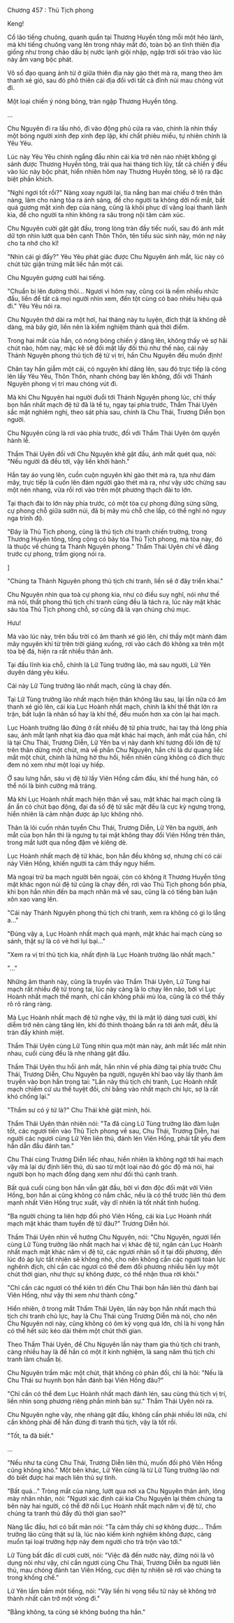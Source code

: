 




Chương 457 : Thủ Tịch phong


Keng!

Cổ lão tiếng chuông, quanh quẩn tại Thương Huyền tông mỗi một hẻo lánh, mà khi tiếng chuông vang lên trong nháy mắt đó, toàn bộ an tĩnh thiên địa giống như trong chảo dầu bị nước lạnh giội nhập, ngập trời sôi trào vào lúc này ầm vang bộc phát.

Vô số đạo quang ảnh từ ở giữa thiên địa này gào thét mà ra, mang theo âm thanh xé gió, sau đó phô thiên cái địa đối với tất cả đỉnh núi mau chóng vút đi.

Một loại chiến ý nóng bỏng, tràn ngập Thương Huyền tông.

...

Chu Nguyên đi ra lầu nhỏ, đi vào động phủ cửa ra vào, chính là nhìn thấy một bóng người xinh đẹp xinh đẹp lập, khí chất phiêu miểu, tự nhiên chính là Yêu Yêu.

Lúc này Yêu Yêu chính ngẩng đầu nhìn cái kia trở nên náo nhiệt không gì sánh được Thương Huyền tông, trải qua hai tháng tích lũy, tất cả chiến ý đều vào lúc này bộc phát, hiển nhiên hôm nay Thương Huyền tông, sẽ lộ ra đặc biệt phấn khích.

"Nghỉ ngơi tốt rồi?" Nàng xoay người lại, tia nắng ban mai chiếu ở trên thân nàng, làm cho nàng tỏa ra ánh sáng, để cho người ta không dời nổi mắt, bất quá gương mặt xinh đẹp của nàng, cũng là khôi phục dĩ vãng loại thanh lãnh kia, để cho người ta nhìn không ra sâu trong nội tâm cảm xúc.

Chu Nguyên cười gật gật đầu, trong lòng tràn đầy tiếc nuối, sau đó ánh mắt dữ tợn nhìn lướt qua bên cạnh Thôn Thôn, tên tiểu súc sinh này, món nợ này cho ta nhớ cho kĩ!

"Nhìn cái gì đấy?" Yêu Yêu phát giác được Chu Nguyên ánh mắt, lúc này có chút tức giận trừng mắt liếc hắn một cái.

Chu Nguyên gượng cười hai tiếng.

"Chuẩn bị lên đường thôi... Ngươi vì hôm nay, cũng coi là nếm nhiều nhức đầu, liền để tất cả mọi người nhìn xem, đến tột cùng có bao nhiêu hiệu quả đi." Yêu Yêu nói ra.

Chu Nguyên thở dài ra một hơi, hai tháng này tu luyện, đích thật là không dễ dàng, mà bây giờ, liền nên là kiểm nghiệm thành quả thời điểm.

Trong hai mắt của hắn, có nóng bỏng chiến ý dâng lên, không thấy vẻ sợ hãi chút nào, hôm nay, mặc kệ sẽ đối mặt lấy đối thủ như thế nào, cái này Thánh Nguyên phong thủ tịch đệ tử vị trí, hắn Chu Nguyên đều muốn định!

Chân tay hắn giẫm một cái, có nguyên khí dâng lên, sau đó trực tiếp là cõng lên lấy Yêu Yêu, Thôn Thôn, nhanh chóng bay lên không, đối với Thánh Nguyên phong vị trí mau chóng vút đi.

Mà khi Chu Nguyên hai người đuổi tới Thánh Nguyên phong lúc, chỉ thấy bọn hắn nhất mạch đệ tử đã là tề tụ, ngay tại phía trước, Thẩm Thái Uyên sắc mặt nghiêm nghị, theo sát phía sau, chính là Chu Thái, Trương Diễn bọn người.

Chu Nguyên cũng là rơi vào phía trước, đối với Thẩm Thái Uyên ôm quyền hành lễ.

Thẩm Thái Uyên đối với Chu Nguyên khẽ gật đầu, ánh mắt quét qua, nói: "Nếu người đã đều tới, vậy liền khởi hành."

Hắn tay áo vung lên, cuồn cuộn nguyên khí gào thét mà ra, tựa như đám mây, trực tiếp là cuốn lên đám người gào thét mà ra, như vậy ước chừng sau một nén nhang, vừa rồi rơi vào trên một phương thạch đài to lớn.

Tại thạch đài to lớn này phía trước, có một tòa cự phong đứng sừng sững, cự phong chỗ giữa sườn núi, đã bị mây mù chỗ che lấp, có thể nghĩ nó nguy nga trình độ.

"Đây là Thủ Tịch phong, cũng là thủ tịch chi tranh chiến trường, trong Thương Huyền tông, tổng cộng có bảy tòa Thủ Tịch phong, mà tòa này, đó là thuộc về chúng ta Thánh Nguyên phong." Thẩm Thái Uyên chỉ về đằng trước cự phong, trầm giọng nói ra.

]

"Chúng ta Thánh Nguyên phong thủ tịch chi tranh, liền sẽ ở đây triển khai."

Chu Nguyên nhìn qua toà cự phong kia, như có điều suy nghĩ, nói như thế mà nói, thất phong thủ tịch chi tranh cũng đều là tách ra, lúc này mặt khác sáu tòa Thủ Tịch phong chỗ, sợ cũng đã là vạn chúng chú mục.

Hưu!

Mà vào lúc này, trên bầu trời có âm thanh xé gió lên, chỉ thấy một mảnh đám mây nguyên khí từ trên trời giáng xuống, rơi vào cách đó không xa trên một tòa bệ đá, hiện ra rất nhiều thân ảnh.

Tại đầu lĩnh kia chỗ, chính là Lữ Tùng trưởng lão, mà sau người, Lữ Yên duyên dáng yêu kiều.

Cái này Lữ Tùng trưởng lão nhất mạch, cũng là chạy đến.

Tại Lữ Tùng trưởng lão nhất mạch hiện thân không lâu sau, lại lần nữa có âm thanh xé gió lên, cái kia Lục Hoành nhất mạch, chính là khí thế thật lớn ra trận, bất luận là nhân số hay là khí thế, đều muốn hơn xa còn lại hai mạch.

Lục Hoành trưởng lão đứng ở rất nhiều đệ tử phía trước, hai tay thả lỏng phía sau, ánh mắt lạnh nhạt kia đảo qua mặt khác hai mạch, ánh mắt của hắn, chỉ là tại Chu Thái, Trương Diễn, Lữ Yên ba vị này danh khí tương đối lớn đệ tử trên thân dừng một chút, mà về phần Chu Nguyên, hắn chỉ là dư quang liếc mắt một chút, chính là hững hờ thu hồi, hiển nhiên cũng không có đích thực đem nó xem như một loại uy hiếp.

Ở sau lưng hắn, sáu vị đệ tử lấy Viên Hồng cầm đầu, khí thế hung hãn, có thể nói là binh cường mã tráng.

Mà khi Lục Hoành nhất mạch hiện thân về sau, mặt khác hai mạch cũng là ẩn ẩn có chút bạo động, đại đa số đệ tử sắc mặt đều là cực kỳ ngưng trọng, hiển nhiên là cảm nhận được áp lực không nhỏ.

Thân là lôi cuốn nhân tuyển Chu Thái, Trương Diễn, Lữ Yên ba người, ánh mắt của bọn hắn thì là ngưng tụ tại mặt không thay đổi Viên Hồng trên thân, trong mắt lướt qua nồng đậm vẻ kiêng dè.

Lục Hoành nhất mạch đệ tử khác, bọn hắn đều không sợ, nhưng chỉ có cái này Viên Hồng, khiến người ta cảm thấy nguy hiểm.

Mà ngoại trừ ba mạch người bên ngoài, còn có không ít Thương Huyền tông mặt khác ngọn núi đệ tử cũng là chạy đến, rơi vào Thủ Tịch phong bốn phía, khi bọn hắn nhìn đến ba mạch nhân mã về sau, cũng là có tiếng bàn luận xôn xao vang lên.

"Cái này Thánh Nguyên phong thủ tịch chi tranh, xem ra không có gì lo lắng a..."

"Đúng vậy a, Lục Hoành nhất mạch quá mạnh, mặt khác hai mạch cùng so sánh, thật sự là có vẻ hơi lụi bại..."

"Xem ra vị trí thủ tịch kia, nhất định là Lục Hoành trưởng lão nhất mạch."

"..."

Những âm thanh này, cũng là truyền vào Thẩm Thái Uyên, Lữ Tùng hai mạch rất nhiều đệ tử trong tai, lúc này càng là lo chạy lên não, bởi vì Lục Hoành nhất mạch thế mạnh, chỉ cần không phải mù lòa, cũng là có thể thấy rõ rõ ràng ràng.

Mà Lục Hoành nhất mạch đệ tử nghe vậy, thì là mặt lộ dáng tươi cười, khí diễm trở nên càng tăng lên, khi đó thỉnh thoảng bắn ra tới ánh mắt, đều là tràn đầy khinh miệt.

Thẩm Thái Uyên cùng Lữ Tùng nhìn qua một màn này, ánh mắt liếc mắt nhìn nhau, cuối cùng đều là nhẹ nhàng gật đầu.

Thẩm Thái Uyên thu hồi ánh mắt, hắn nhìn về phía đứng tại phía trước Chu Thái, Trương Diễn, Chu Nguyên ba người, nguyên khí bao vây lấy thanh âm truyền vào bọn hắn trong tai: "Lần này thủ tịch chi tranh, Lục Hoành nhất mạch chiếm cứ ưu thế tuyệt đối, chỉ bằng vào nhất mạch chi lực, sợ là rất khó chống lại."

"Thẩm sư có ý tứ là?" Chu Thái khẽ giật mình, hỏi.

Thẩm Thái Uyên thản nhiên nói: "Ta đã cùng Lữ Tùng trưởng lão đàm luận tốt, các ngươi tiến vào Thủ Tịch phong về sau, Chu Thái, Trương Diễn, hai người các ngươi cùng Lữ Yên liên thủ, đánh lén Viên Hồng, phải tất yếu đem hắn dẫn đầu đánh tan."

Chu Thái cùng Trương Diễn liếc nhau, hiển nhiên là không ngờ tới hai mạch vậy mà lại dự định liên thủ, dù sao từ một loại nào đó góc độ mà nói, hai người bọn họ mạch đồng dạng xem như đối thủ cạnh tranh.

Bất quá cuối cùng bọn hắn vẫn gật đầu, bởi vì đơn độc đối mặt với Viên Hồng, bọn hắn ai cũng không có nắm chắc, nếu là có thể trước liên thủ đem mạnh nhất Viên Hồng trục xuất, vậy dĩ nhiên là tốt nhất tình huống.

"Ba người chúng ta liên hợp đối phó Viên Hồng, cái kia Lục Hoành nhất mạch mặt khác tham tuyển đệ tử đâu?" Trương Diễn hỏi.

Thẩm Thái Uyên nhìn về hướng Chu Nguyên, nói: "Chu Nguyên, ngươi liền cùng Lữ Tùng trưởng lão nhất mạch hai vị khác đệ tử, ngăn cản Lục Hoành nhất mạch mặt khác năm vị đệ tử, các ngươi nhân số ít tại đối phương, đến lúc đó áp lực tất nhiên sẽ không nhỏ, cho nên không cần các ngươi toàn lực nghênh địch, chỉ cần các ngươi có thể đem đối phương nhiều liên lụy một chút thời gian, như thực sự không được, có thể nhận thua rời khỏi."

"Chỉ cần các ngươi có thể kiên trì đến Chu Thái bọn hắn liên thủ đánh bại Viên Hồng, như vậy thì xem như thành công."

Hiển nhiên, ở trong mắt Thẩm Thái Uyên, lần này bọn hắn nhất mạch thủ tịch chi tranh chủ lực, hay là Chu Thái cùng Trương Diễn mà nói, cho nên Chu Nguyên nơi này, cũng không có ôm kỳ vọng quá lớn, chỉ là hi vọng hắn có thể hết sức kéo dài thêm một chút thời gian.

Theo Thẩm Thái Uyên, để Chu Nguyên lần này tham gia thủ tịch chi tranh, càng nhiều hay là để hắn có một ít kinh nghiệm, là sang năm thủ tịch chi tranh làm chuẩn bị.

Chu Nguyên trầm mặc một chút, thật không có phản đối, chỉ là hỏi: "Nếu là Chu Thái sư huynh bọn hắn đánh bại Viên Hồng đâu?"

"Chỉ cần có thể đem Lục Hoành nhất mạch đánh lén, sau cùng thủ tịch vị trí, liền nhìn song phương riêng phần mình bản sự." Thẩm Thái Uyên nói ra.

Chu Nguyên nghe vậy, nhẹ nhàng gật đầu, không cần phải nhiều lời nữa, chỉ cần không phải để hắn đừng đi tranh thủ tịch, vậy là tốt rồi.

"Tốt, ta đã biết."

...

"Nếu như ta cùng Chu Thái, Trương Diễn liên thủ, muốn đối phó Viên Hồng cũng không khó." Một bên khác, Lữ Yên cũng là từ Lữ Tùng trưởng lão nơi đó biết được hai mạch liên thủ sự tình.

"Bất quá..." Tròng mắt của nàng, lướt qua nơi xa Chu Nguyên thân ảnh, lông mày nhăn nhăn, nói: "Ngươi xác định cái kia Chu Nguyên lại thêm chúng ta bên này hai người, có thể đỡ nổi Lục Hoành nhất mạch năm vị đệ tử, cho chúng ta tranh thủ đầy đủ thời gian sao?"

Nàng lắc đầu, hơi có bất mãn nói: "Ta cảm thấy chỉ sợ không được... Thẩm trưởng lão cũng thật sự là, lúc nào kiếm kinh nghiệm không được, càng muốn tại loại trường hợp này đem người cho trà trộn vào tới."

Lữ Tùng bất đắc dĩ cười cười, nói: "Việc đã đến nước này, đừng nói là vô dụng nói như vậy, chỉ cần ngươi cùng Chu Thái, Trương Diễn ba người liên thủ, mau chóng đánh tan Viên Hồng, cục diện tự nhiên sẽ rơi vào chúng ta trong khống chế."

Lữ Yên lầm bầm một tiếng, nói: "Vậy liền hi vọng tiểu tử này sẽ không trở thành nhất cản trở một vòng đi."

"Bằng không, ta cũng sẽ không buông tha hắn."




